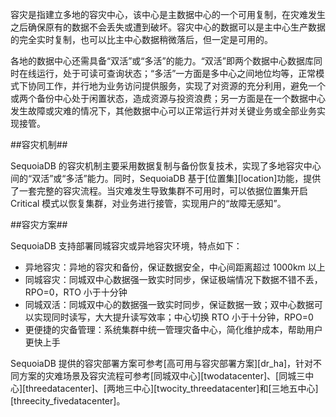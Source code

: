 [^_^]:
    容灾

容灾是指建立多地的容灾中心，该中心是主数据中心的一个可用复制，在灾难发生之后确保原有的数据不会丢失或遭到破坏。容灾中心的数据可以是主中心生产数据的完全实时复制，也可以比主中心数据稍微落后，但一定是可用的。

各地的数据中心还需具备“双活”或“多活”的能力。“双活”即两个数据中心数据库同时在线运行，处于可读可查询状态；“多活”一方面是多中心之间地位均等，正常模式下协同工作，并行地为业务访问提供服务，实现了对资源的充分利用，避免一个或两个备份中心处于闲置状态，造成资源与投资浪费；另一方面是在一个数据中心发生故障或灾难的情况下，其他数据中心可以正常运行并对关键业务或全部业务实现接管。

##容灾机制##

SequoiaDB 的容灾机制主要采用数据复制与备份恢复技术，实现了多地容灾中心间的“双活”或“多活”能力。同时，SequoiaDB 基于[位置集][location]功能，提供了一套完整的容灾流程。当灾难发生导致集群不可用时，可以依据位置集开启 Critical 模式以恢复集群，对业务进行接管，实现用户的“故障无感知”。

##容灾方案##

SequoiaDB 支持部署同城容灾或异地容灾环境，特点如下：

- 异地容灾：异地的容灾和备份，保证数据安全，中心间距离超过 1000km 以上
- 同城容灾：同城双中心数据强一致实时同步，保证极端情况下数据不错不丢，RPO=0，RTO 小于十分钟
- 同城双活：同城双中心的数据强一致实时同步，保证数据一致；双中心数据可以实现同时读写，大大提升读写效率；中心切换 RTO 小于十分钟，RPO=0
- 更便捷的灾备管理：系统集群中统一管理灾备中心，简化维护成本，帮助用户更快上手

SequoiaDB 提供的容灾部署方案可参考[高可用与容灾部署方案][dr_ha]，针对不同方案的灾难场景及容灾流程可参考[同城双中心][twodatacenter]、[同城三中心][threedatacenter]、[两地三中心][twocity_threedatacenter]和[三地五中心][threecity_fivedatacenter]。

[^_^]:
    本文使用到的所有链接
[twodatacenter]:manual/Distributed_Engine/Maintainance/HA_DR/twodatacenter.md
[threedatacenter]:manual/Distributed_Engine/Maintainance/HA_DR/threedatacenter.md
[twocity_threedatacenter]:manual/Distributed_Engine/Maintainance/HA_DR/twocity_threedatacenter.md
[threecity_fivedatacenter]:manual/Distributed_Engine/Maintainance/HA_DR/threecity_fivedatacenter.md
[dr_ha]:manual/Deployment/ha_dr_program.md
[location]:manual/Distributed_Engine/Architecture/Location/Readme.md